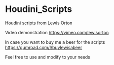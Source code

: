 # Houdini_Scripts

Houdini scripts from Lewis Orton

Video demonstration https://vimeo.com/lewisorton

In case you want to buy me a beer for the scripts https://gumroad.com/l/buylewisabeer

Feel free to use and modify to your needs
